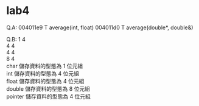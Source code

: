 # lab4
Q.A:
004011e9 T average(int, float)
004011d0 T average(double*, double&)

Q.B:
1       4<br>
4       4<br>
4       4<br>
8       4<br>
char	  儲存資料的型態為 1 位元組<br>
int	    儲存資料的型態為 4 位元組<br>
float	  儲存資料的型態為 4 位元組<br>
double	儲存資料的型態為 8 位元組<br>
pointer	儲存資料的型態為 4 位元組<br>
